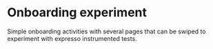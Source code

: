 # Onboarding experiment

Simple onboarding activities with several pages that can be swiped to experiment with expresso instrumented tests.
